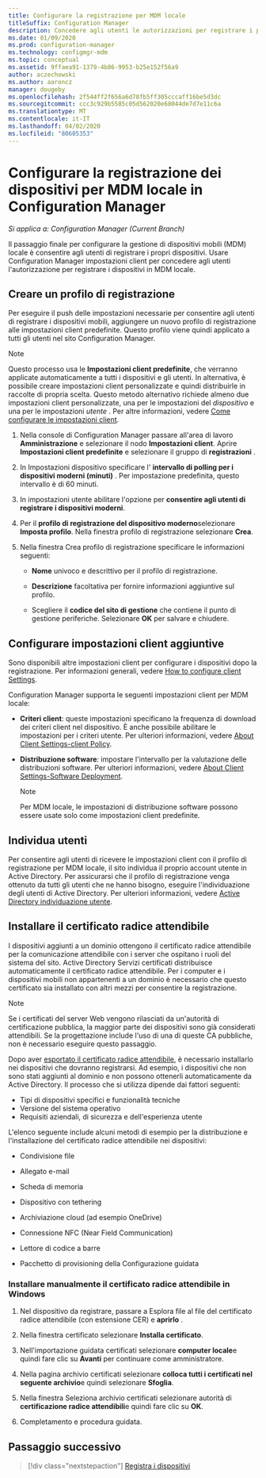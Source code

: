 ```yaml
---
title: Configurare la registrazione per MDM locale
titleSuffix: Configuration Manager
description: Concedere agli utenti le autorizzazioni per registrare i propri dispositivi per la gestione di dispositivi mobili (MDM) locale in Configuration Manager.
ms.date: 01/09/2020
ms.prod: configuration-manager
ms.technology: configmgr-mdm
ms.topic: conceptual
ms.assetid: 9ffaea91-1379-4b86-9953-b25e152f56a9
author: aczechowski
ms.author: aaroncz
manager: dougeby
ms.openlocfilehash: 2f544ff2f656a6d78fb5ff305cccaff16be5d3dc
ms.sourcegitcommit: ccc3c929b5585c05d562020e68044de7d7e11c6a
ms.translationtype: MT
ms.contentlocale: it-IT
ms.lasthandoff: 04/02/2020
ms.locfileid: "80605353"
---
```

# <a name="set-up-device-enrollment-for-on-premises-mdm-in-configuration-manager"></a>Configurare la registrazione dei dispositivi per MDM locale in Configuration Manager

*Si applica a: Configuration Manager (Current Branch)*

Il passaggio finale per configurare la gestione di dispositivi mobili (MDM) locale è consentire agli utenti di registrare i propri dispositivi. Usare Configuration Manager impostazioni client per concedere agli utenti l'autorizzazione per registrare i dispositivi in MDM locale.

## <a name="create-an-enrollment-profile"></a><a name="bkmk_createProf"></a> Creare un profilo di registrazione

Per eseguire il push delle impostazioni necessarie per consentire agli utenti di registrare i dispositivi mobili, aggiungere un nuovo profilo di registrazione alle impostazioni client predefinite. Questo profilo viene quindi applicato a tutti gli utenti nel sito Configuration Manager.

> [!NOTE]
> Questo processo usa le **Impostazioni client predefinite**, che verranno applicate automaticamente a tutti i dispositivi e gli utenti. In alternativa, è possibile creare impostazioni client personalizzate e quindi distribuirle in raccolte di propria scelta. Questo metodo alternativo richiede almeno due impostazioni client personalizzate, una per le impostazioni del *dispositivo* e una per le impostazioni *utente* . Per altre informazioni, vedere [Come configurare le impostazioni client](/configmgr/core/clients/deploy/configure-client-settings).

1. Nella console di Configuration Manager passare all'area di lavoro **Amministrazione** e selezionare il nodo **Impostazioni client**. Aprire **Impostazioni client predefinite** e selezionare il gruppo di **registrazioni** .

1. In Impostazioni dispositivo specificare l' **intervallo di polling per i dispositivi moderni (minuti)** . Per impostazione predefinita, questo intervallo è di 60 minuti.

1. In impostazioni utente abilitare l'opzione per **consentire agli utenti di registrare i dispositivi moderni**.

1. Per il **profilo di registrazione del dispositivo moderno**selezionare **Imposta profilo**. Nella finestra profilo di registrazione selezionare **Crea**.

1. Nella finestra Crea profilo di registrazione specificare le informazioni seguenti:

    - **Nome** univoco e descrittivo per il profilo di registrazione.

    - **Descrizione** facoltativa per fornire informazioni aggiuntive sul profilo.

    - Scegliere il **codice del sito di gestione** che contiene il punto di gestione periferiche. Selezionare **OK** per salvare e chiudere.

## <a name="configure-additional-client-settings"></a><a name="bkmk_addClient"></a>Configurare impostazioni client aggiuntive

Sono disponibili altre impostazioni client per configurare i dispositivi dopo la registrazione. Per informazioni generali, vedere [How to configure client Settings](/configmgr/core/clients/deploy/configure-client-settings).

Configuration Manager supporta le seguenti impostazioni client per MDM locale:

- **Criteri client**: queste impostazioni specificano la frequenza di download dei criteri client nel dispositivo. È anche possibile abilitare le impostazioni per i criteri utente. Per ulteriori informazioni, vedere [About Client Settings-client Policy](/configmgr/core/clients/deploy/about-client-settings#client-policy).

- **Distribuzione software**: impostare l'intervallo per la valutazione delle distribuzioni software. Per ulteriori informazioni, vedere [About Client Settings-Software Deployment](/configmgr/core/clients/deploy/about-client-settings#software-deployment).

    > [!NOTE]
    > Per MDM locale, le impostazioni di distribuzione software possono essere usate solo come impostazioni client predefinite.

## <a name="discover-users"></a><a name="bkmk_enableUsers"></a>Individua utenti

Per consentire agli utenti di ricevere le impostazioni client con il profilo di registrazione per MDM locale, il sito individua il proprio account utente in Active Directory. Per assicurarsi che il profilo di registrazione venga ottenuto da tutti gli utenti che ne hanno bisogno, eseguire l'individuazione degli utenti di Active Directory. Per ulteriori informazioni, vedere [Active Directory individuazione utente](/configmgr/core/servers/deploy/configure/about-discovery-methods#bkmk_aboutUser).

## <a name="install-the-trusted-root-certificate"></a><a name="bkmk_storeCert"></a>Installare il certificato radice attendibile

I dispositivi aggiunti a un dominio ottengono il certificato radice attendibile per la comunicazione attendibile con i server che ospitano i ruoli del sistema del sito. Active Directory Servizi certificati distribuisce automaticamente il certificato radice attendibile. Per i computer e i dispositivi mobili non appartenenti a un dominio è necessario che questo certificato sia installato con altri mezzi per consentire la registrazione.

> [!NOTE]
> Se i certificati del server Web vengono rilasciati da un'autorità di certificazione pubblica, la maggior parte dei dispositivi sono già considerati attendibili. Se la progettazione include l'uso di una di queste CA pubbliche, non è necessario eseguire questo passaggio.

Dopo aver [esportato il certificato radice attendibile](/configmgr/mdm/get-started/set-up-certificates-on-premises-mdm#bkmk_exportCert), è necessario installarlo nei dispositivi che dovranno registrarsi. Ad esempio, i dispositivi che non sono stati aggiunti al dominio e non possono ottenerli automaticamente da Active Directory. Il processo che si utilizza dipende dai fattori seguenti:

- Tipi di dispositivi specifici e funzionalità tecniche
- Versione del sistema operativo
- Requisiti aziendali, di sicurezza e dell'esperienza utente

L'elenco seguente include alcuni metodi di esempio per la distribuzione e l'installazione del certificato radice attendibile nei dispositivi:

- Condivisione file

- Allegato e-mail

- Scheda di memoria

- Dispositivo con tethering

- Archiviazione cloud (ad esempio OneDrive)

- Connessione NFC (Near Field Communication)

- Lettore di codice a barre

- Pacchetto di provisioning della Configurazione guidata

### <a name="manually-install-the-trusted-root-certificate-in-windows"></a>Installare manualmente il certificato radice attendibile in Windows

1. Nel dispositivo da registrare, passare a Esplora file al file del certificato radice attendibile (con estensione CER) e **aprirlo** .

1. Nella finestra certificato selezionare **Installa certificato**.

1. Nell'importazione guidata certificati selezionare **computer locale**e quindi fare clic su **Avanti** per continuare come amministratore.

1. Nella pagina archivio certificati selezionare **colloca tutti i certificati nel seguente archivio**e quindi selezionare **Sfoglia**.

1. Nella finestra Seleziona archivio certificati selezionare autorità di **certificazione radice attendibili**e quindi fare clic su **OK**.

1. Completamento e procedura guidata.

## <a name="next-step"></a>Passaggio successivo

> [!div class="nextstepaction"]
> [Registra i dispositivi](/configmgr/mdm/deploy-use/enroll-devices-on-premises-mdm)
